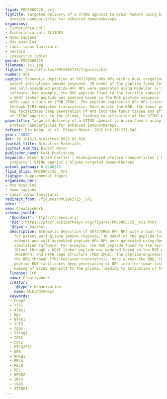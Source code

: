 ```yaml
---
figid: PMC8965725__sc1
figtitle: Targeted delivery of a STING agonist to brain tumors using bioengineered
  protein nanoparticles for enhanced immunotherapy
organisms:
- Escherichia coli
- Escherichia coli BL21DE3
- Homo sapiens
- Mus musculus
- Canis lupus familiaris
- vectors
- Lyssavirus rabies
pmcid: PMC8965725
filename: sc1.jpg
figlink: /pmc/articles/PMC8965725/figure/sch1/
number: SF1
caption: Schematic depiction of SR717@RGE-HFn NPs with a dual-targeting strategy for
  potent anti-glioma immune response. 3D model of the peptide-fused ferritin subunit
  and self-assembled peptide-HFn NPs were generated using Modellar (v 9.2) simulation
  software. For example, the RGE peptide fused to the ferritin subunit (blue) through
  a GGGT linker peptide was modeled based on the RGE peptide sequence (RGERPPR) and
  wtFH cage structure (PDB 2FHA). The peptide-engineered HFn NPs traverse the BBB
  through TfR1-mediated transcytosis. Once across the BBB, the tumor penetration peptide
  RGE facilitates deep penetration of NPs into the tumor tissue and effective homing
  of STING agonists to the glioma, leading to activation of the STING pathway.
papertitle: Targeted delivery of a STING agonist to brain tumors using bioengineered
  protein nanoparticles for enhanced immunotherapy.
reftext: Bin Wang, et al. Bioact Mater. 2022 Oct;16:232-248.
year: '2022'
doi: 10.1016/j.bioactmat.2022.02.026
journal_title: Bioactive Materials
journal_nlm_ta: Bioact Mater
publisher_name: KeAi Publishing
keywords: Blood brain barrier | Bioengineered protein nanoparticles | Dual-targeting
  property | STING agonist | Glioma-targeted immunotherapy
automl_pathway: 0.8348275
figid_alias: PMC8965725__SF1
figtype: Supplemental figure
organisms_ner:
- Mus musculus
- Homo sapiens
- Canis lupus familiaris
redirect_from: /figures/PMC8965725__SF1
ndex: ''
seo: CreativeWork
schema-jsonld:
  '@context': https://schema.org/
  '@id': https://pfocr.wikipathways.org/figures/PMC8965725__sc1.html
  '@type': Dataset
  description: Schematic depiction of SR717@RGE-HFn NPs with a dual-targeting strategy
    for potent anti-glioma immune response. 3D model of the peptide-fused ferritin
    subunit and self-assembled peptide-HFn NPs were generated using Modellar (v 9.2)
    simulation software. For example, the RGE peptide fused to the ferritin subunit
    (blue) through a GGGT linker peptide was modeled based on the RGE peptide sequence
    (RGERPPR) and wtFH cage structure (PDB 2FHA). The peptide-engineered HFn NPs traverse
    the BBB through TfR1-mediated transcytosis. Once across the BBB, the tumor penetration
    peptide RGE facilitates deep penetration of NPs into the tumor tissue and effective
    homing of STING agonists to the glioma, leading to activation of the STING pathway.
  license: CC0
  name: CreativeWork
  creator:
    '@type': Organization
    name: WikiPathways
  keywords:
  - Cndp2
  - Tfrc
  - Alms1
  - Nps
  - Nfkb1
  - Irf3
  - Cgas
  - Sting1
  - TFRC
  - COX2
  - MTCO2P12
  - NPS
  - NFKB1
  - RELA
  - RELB
  - REL
  - NFKB2
  - IRF3
  - CGAS
  - STING1
---
```

